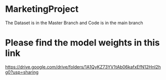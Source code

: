 # MarketingProject
The Dataset is in the Master Branch and Code is in the main branch

# Please find the model weights in this link
https://drive.google.com/drive/folders/1A1QyKZ73YV1tAb06kafxEfN12HnI2hg0?usp=sharing
